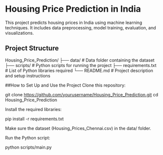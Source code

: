 # Housing Price Prediction in India

This project predicts housing prices in India using machine learning techniques. It includes data preprocessing, model training, evaluation, and visualizations.

## Project Structure
Housing_Price_Prediction/
├── data/                 # Data folder containing the dataset
├── scripts/              # Python scripts for running the project
├── requirements.txt      # List of Python libraries required
└── README.md             # Project description and setup instructions


##How to Set Up and Use the Project
Clone this repository:

git clone https://github.com/yourusername/Housing_Price_Prediction.git
cd Housing_Price_Prediction

Install the required libraries:

pip install -r requirements.txt

Make sure the dataset (Housing_Prices_Chennai.csv) in the data/ folder.

Run the Python script:

python scripts/main.py
